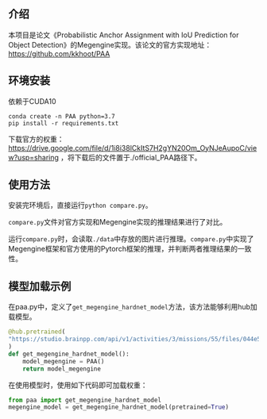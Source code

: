 ## 介绍

本项目是论文《Probabilistic Anchor Assignment with IoU Prediction for Object Detection》的Megengine实现。该论文的官方实现地址：https://github.com/kkhoot/PAA


## 环境安装

依赖于CUDA10

```
conda create -n PAA python=3.7
pip install -r requirements.txt
```

下载官方的权重：https://drive.google.com/file/d/1i8i38lCkItS7H2gYN20Om_OyNJeAupoC/view?usp=sharing
，将下载后的文件置于./official_PAA路径下。 

## 使用方法

安装完环境后，直接运行`python compare.py`。

`compare.py`文件对官方实现和Megengine实现的推理结果进行了对比。

运行`compare.py`时，会读取`./data`中存放的图片进行推理。`compare.py`中实现了Megengine框架和官方使用的Pytorch框架的推理，并判断两者推理结果的一致性。


## 模型加载示例

在paa.py中，定义了```get_megengine_hardnet_model```方法，该方法能够利用hub加载模型。
```python
@hub.pretrained(
"https://studio.brainpp.com/api/v1/activities/3/missions/55/files/044e5766-6db9-4d7c-8f80-b3f30ff8b211"
)
def get_megengine_hardnet_model():
    model_megengine = PAA()
    return model_megengine
```

在使用模型时，使用如下代码即可加载权重：
```python
from paa import get_megengine_hardnet_model
megengine_model = get_megengine_hardnet_model(pretrained=True)
```
